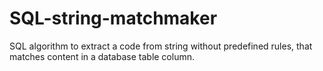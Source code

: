 # SQL-string-matchmaker
SQL algorithm to extract a code from string without predefined rules, that matches content in a database table column.
